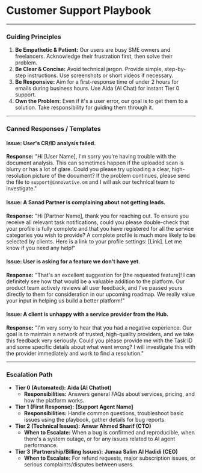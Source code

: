 
# Customer Support Playbook

---

### Guiding Principles
1.  **Be Empathetic & Patient:** Our users are busy SME owners and freelancers. Acknowledge their frustration first, then solve their problem.
2.  **Be Clear & Concise:** Avoid technical jargon. Provide simple, step-by-step instructions. Use screenshots or short videos if necessary.
3.  **Be Responsive:** Aim for a first-response time of under 2 hours for emails during business hours. Use Aida (AI Chat) for instant Tier 0 support.
4.  **Own the Problem:** Even if it's a user error, our goal is to get them to a solution. Take responsibility for guiding them through it.

---

### Canned Responses / Templates

#### **Issue: User's CR/ID analysis failed.**
**Response:**
"Hi [User Name], I'm sorry you're having trouble with the document analysis. This can sometimes happen if the uploaded scan is blurry or has a lot of glare. Could you please try uploading a clear, high-resolution picture of the document? If the problem continues, please send the file to `support@innovative.om` and I will ask our technical team to investigate."

#### **Issue: A Sanad Partner is complaining about not getting leads.**
**Response:**
"Hi [Partner Name], thank you for reaching out. To ensure you receive all relevant task notifications, could you please double-check that your profile is fully complete and that you have registered for all the service categories you wish to provide? A complete profile is much more likely to be selected by clients. Here is a link to your profile settings: [Link]. Let me know if you need any help!"

#### **Issue: User is asking for a feature we don't have yet.**
**Response:**
"That's an excellent suggestion for [the requested feature]! I can definitely see how that would be a valuable addition to the platform. Our product team actively reviews all user feedback, and I've passed yours directly to them for consideration in our upcoming roadmap. We really value your input in helping us build a better platform!"

#### **Issue: A client is unhappy with a service provider from the Hub.**
**Response:**
"I'm very sorry to hear that you had a negative experience. Our goal is to maintain a network of trusted, high-quality providers, and we take this feedback very seriously. Could you please provide me with the Task ID and some specific details about what went wrong? I will investigate this with the provider immediately and work to find a resolution."

---

### Escalation Path
- **Tier 0 (Automated):** **Aida (AI Chatbot)**
  - **Responsibilities:** Answers general FAQs about services, pricing, and how the platform works.
- **Tier 1 (First Response):** **[Support Agent Name]**
  - **Responsibilities:** Handle common questions, troubleshoot basic issues using the playbook, gather details for bug reports.
- **Tier 2 (Technical Issues):** **Anwar Ahmed Sharif (CTO)**
  - **When to Escalate:** When a bug is confirmed and reproducible, when there's a system outage, or for any issues related to AI agent performance.
- **Tier 3 (Partnership/Billing Issues):** **Jumaa Salim Al Hadidi (CEO)**
  - **When to Escalate:** For refund requests, major subscription issues, or serious complaints/disputes between users.
